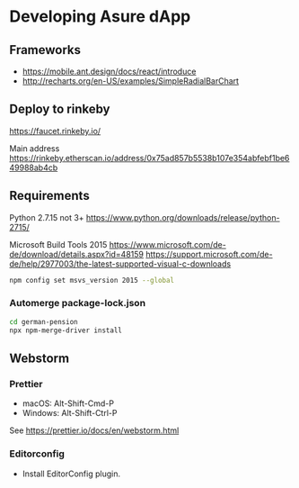 # Developing Asure dApp

## Frameworks

- https://mobile.ant.design/docs/react/introduce
- http://recharts.org/en-US/examples/SimpleRadialBarChart

## Deploy to rinkeby

https://faucet.rinkeby.io/

Main address
https://rinkeby.etherscan.io/address/0x75ad857b5538b107e354abfebf1be649988ab4cb

## Requirements

Python 2.7.15 not 3+
https://www.python.org/downloads/release/python-2715/

Microsoft Build Tools 2015
https://www.microsoft.com/de-de/download/details.aspx?id=48159
https://support.microsoft.com/de-de/help/2977003/the-latest-supported-visual-c-downloads

```sh
npm config set msvs_version 2015 --global
```

### Automerge package-lock.json

```sh
cd german-pension
npx npm-merge-driver install
```

## Webstorm

### Prettier

- macOS: Alt-Shift-Cmd-P
- Windows: Alt-Shift-Ctrl-P

See https://prettier.io/docs/en/webstorm.html

### Editorconfig

- Install EditorConfig plugin.
